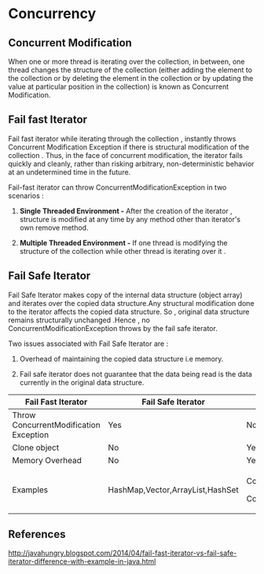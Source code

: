 # Concurrency

## Concurrent Modification

When one or more thread is iterating over the collection, in between, one thread changes the structure of the collection (either adding the element to the collection or by deleting the element in the collection or by updating the value at particular position in the collection) is known as Concurrent Modification.

## Fail fast Iterator

Fail fast iterator while iterating through the collection , instantly throws Concurrent Modification Exception if there is structural modification of the collection . Thus, in the face of concurrent modification, the iterator fails quickly and cleanly, rather than risking arbitrary, non-deterministic behavior at an undetermined time in the future.

Fail-fast iterator can throw ConcurrentModificationException in two scenarios :

1. **Single Threaded Environment -** After the creation of the iterator , structure is modified at any time by any method other than iterator's own remove method.

2. **Multiple Threaded Environment -** If one thread is modifying the structure of the collection while other thread is iterating over it .

## Fail Safe Iterator

Fail Safe Iterator makes copy of the internal data structure (object array) and iterates over the copied data structure.Any structural modification done to the iterator affects the copied data structure. So , original data structure remains structurally unchanged .Hence , no ConcurrentModificationException throws by the fail safe iterator.

Two issues associated with Fail Safe Iterator are :

1. Overhead of maintaining the copied data structure i.e memory.

2. Fail safe iterator does not guarantee that the data being read is the data currently in the original data structure.

<table>
<colgroup>
<col style="width: 29%" />
<col style="width: 41%" />
<col style="width: 28%" />
</colgroup>
<thead>
<tr class="header">
<th><strong>Fail Fast Iterator</strong></th>
<th><strong>Fail Safe Iterator</strong></th>
<th></th>
</tr>
</thead>
<tbody>
<tr>
<td>Throw ConcurrentModification Exception</td>
<td>Yes</td>
<td>No</td>
</tr>
<tr>
<td>Clone object</td>
<td>No</td>
<td>Yes</td>
</tr>
<tr>
<td>Memory Overhead</td>
<td>No</td>
<td>Yes</td>
</tr>
<tr>
<td>Examples</td>
<td>HashMap,Vector,ArrayList,HashSet</td>
<td><p>CopyOnWriteArrayList,</p>
<p>ConcurrentHashMap</p></td>
</tr>
</tbody>
</table>

## References

<http://javahungry.blogspot.com/2014/04/fail-fast-iterator-vs-fail-safe-iterator-difference-with-example-in-java.html>
